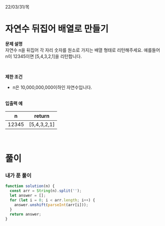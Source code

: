 22/03/31/목

<h1>자연수 뒤집어 배열로 만들기</h1>

<strong>문제 설명</strong>  
자연수 n을 뒤집어 각 자리 숫자를 원소로 가지는 배열 형태로 리턴해주세요. 예를들어 n이 12345이면 [5,4,3,2,1]을 리턴합니다.

<br>

<strong>제한 조건</strong>

- n은 10,000,000,000이하인 자연수입니다.

<br>
<strong>입출력 예</strong>

| n     | return      |
| ----- | ----------- |
| 12345 | [5,4,3,2,1] |

<br>

<h1>풀이</h1>
<h3>내가 푼 풀이</h3>

```javascript
function solution(n) {
  const arr = String(n).split('');
  let answer = [];
  for (let i = 0; i < arr.length; i++) {
    answer.unshift(parseInt(arr[i]));
  }
  return answer;
}
```
